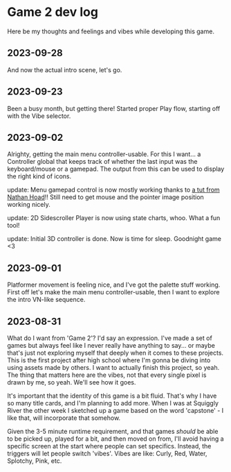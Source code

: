 # Game 2 dev log
Here be my thoughts and feelings and vibes while developing this game.

## 2023-09-28
And now the actual intro scene, let's go.

## 2023-09-23
Been a busy month, but getting there! Started proper Play flow, starting off with the Vibe selector.

## 2023-09-02
Alrighty, getting the main menu controller-usable. For this I want... a Controller global that keeps track of whether the last input was the keyboard/mouse or a gamepad. The output from this can be used to display the right kind of icons.

update: Menu gamepad control is now mostly working thanks to [a tut from Nathan Hoad](https://youtu.be/p_m3xgWAFo0)!! Still need to get mouse and the pointer image position working nicely.

update: 2D Sidescroller Player is now using state charts, whoo. What a fun tool!

update: Initial 3D controller is done. Now is time for sleep. Goodnight game <3

## 2023-09-01
Platformer movement is feeling nice, and I've got the palette stuff working. First off let's make the main menu controller-usable, then I want to explore the intro VN-like sequence.

## 2023-08-31
What do I want from 'Game 2'? I'd say an expression. I've made a set of games but always feel like I never really have anything to say... or maybe that's just not exploring myself that deeply when it comes to these projects. This is the first project after high school where I'm gonna be diving into using assets made by others. I want to actually finish this project, so yeah. The thing that matters here are the vibes, not that every single pixel is drawn by me, so yeah. We'll see how it goes.

It's important that the identity of this game is a bit fluid. That's why I have so many title cards, and I'm planning to add more. When I was at Squiggly River the other week I sketched up a game based on the word 'capstone' - I like that, will incorporate that somehow.

Given the 3-5 minute runtime requirement, and that games _should_ be able to be picked up, played for a bit, and then moved on from, I'll avoid having a specific screen at the start where people can set specifics. Instead, the triggers will let people switch 'vibes'. Vibes are like: Curly, Red, Water, Splotchy, Pink, etc.

